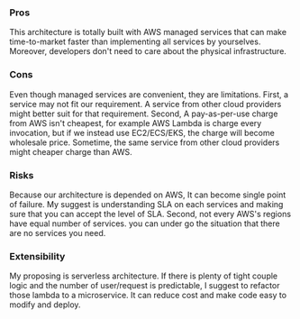 ### Pros

This architecture is totally built with AWS managed services that
can make time-to-market faster than implementing all services by yourselves.
Moreover, developers don't need to care about the physical infrastructure.

### Cons

Even though managed services are convenient, they are limitations.
First, a service may not fit our requirement. A service from other cloud
providers might better suit for that requirement. Second, A pay-as-per-use charge
from AWS isn't cheapest, for example AWS Lambda is charge every invocation,
but if we instead use EC2/ECS/EKS, the charge will become wholesale price.
Sometime, the same service from other cloud providers might cheaper charge than AWS.

### Risks

Because our architecture is depended on AWS, It can become single point of
failure. My suggest is understanding SLA on each services and making sure that
you can accept the level of SLA. Second, not every AWS's regions have equal
number of services. you can under go the situation that there are no services you need.

### Extensibility

My proposing is serverless architecture. If there is plenty of tight couple logic and
the number of user/request is predictable, I suggest to refactor those lambda to
a microservice. It can reduce cost and make code easy to modify and deploy.

